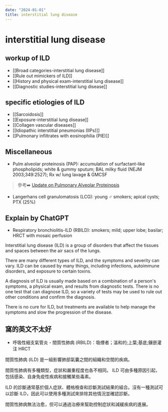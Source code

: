 ```yaml
---
date: "2024-01-01"
title: interstitial lung disease
---
```


# interstitial lung disease

## workup of ILD

* [[Broad categories-interstitial lung disease]]
* [[Rule out mimickers of ILD]]
* [[History and physical exam-interstitial lung disease]]
* [[Diagnostic studies-interstitial lung disease]]

## specific etiologies of ILD

* [[Sarcoidosis]]
* [[Exposure-interstitial lung disease]]
* [[Collagen vascular diseases]]
* [[Idiopathic interstitial pneumonias (IIPs)]]
* [[Pulmonary infiltrates with eosinophilia (PIE)]]

## Miscellaneous
* Pulm alveolar proteinosis (PAP): accumulation of surfactant-like phospholipids; white & gummy sputum; BAL milky fluid (NEJM 2003;349:2527); Rx w/ lung lavage & GMCSF
> 參考➡️ [Update on Pulmonary Alveolar Proteinosis](https://multibriefs.com/briefs/cts/Pulmonary%20Alveolar%20Proteinosis.pdf)

* Langerhans cell granulomatosis (LCG): young ♂ smokers; apical cysts; PTX (25%)


## Explain by ChatGPT

* Respiratory bronchiolitis-ILD (RBILD): smokers; mild; upper lobe; basilar; HRCT with mosaic perfusion

Interstitial lung disease (ILD) is a group of disorders that affect the tissues and spaces between the air sacs of the lungs.

There are many different types of ILD, and the symptoms and severity can vary. ILD can be caused by many things, including infections, autoimmune disorders, and exposure to certain toxins.

A diagnosis of ILD is usually made based on a combination of a person's symptoms, a physical exam, and results from diagnostic tests. There is no one test that can diagnose ILD, so a variety of tests may be used to rule out other conditions and confirm the diagnosis.

There is no cure for ILD, but treatments are available to help manage the symptoms and slow the progression of the disease.

## 窩的英文不太好

* 呼吸性細支氣管炎 - 間質性肺病 (RBILD)：吸煙者；溫和的;上葉;基底;鑲嵌灌注 HRCT

間質性肺病 (ILD) 是一組影響肺部氣囊之間的組織和空間的疾病。

間質性肺病有多種類型，症狀和嚴重程度也各不相同。 ILD 可由多種原因引起，包括感染、自身免疫性疾病和接觸某些毒素。

ILD 的診斷通常基於個人症狀、體格檢查和診斷測試結果的組合。沒有一種測試可以診斷 ILD，因此可以使用多種測試來排除其他情況並確認診斷。

間質性肺病無法治愈，但可以通過治療來幫助控制症狀和減緩疾病的進展。